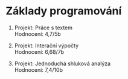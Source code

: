 # Základy programování

1. Projekt: Práce s textem  
  Hodnocení: 4,7/5b
  
2. Projekt: Interační výpočty  
  Hodnocení: 6,68/7b

3. Projekt: Jednoduchá shluková analýza  
  Hodnocení: 7,4/10b 
